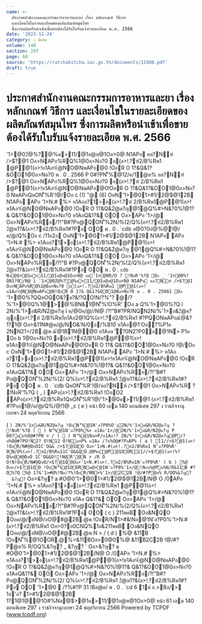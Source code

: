 ```yaml
---
name: >-
  ประกาศสำนักงานคณะกรรมการอาหารและยา เรื่อง หลักเกณฑ์ วิธีการ
  และเงื่อนไขในรายละเอียดของผลิตภัณฑ์สมุนไพร
  ซึ่งการผลิตหรือนำเข้าเพื่อขายต้องได้รับใบรับแจ้งรายละเอียด พ.ศ. 2566
date: '2023-11-24'
category: ง พิเศษ
volume: 140
section: 297
page: 60
source: 'https://ratchakitcha.soc.go.th/documents/11988.pdf'
draft: true
---
```


# ประกาศสำนักงานคณะกรรมการอาหารและยา เรื่อง หลักเกณฑ์ วิธีการ และเงื่อนไขในรายละเอียดของผลิตภัณฑ์สมุนไพร ซึ่งการผลิตหรือนำเข้าเพื่อขายต้องได้รับใบรับแจ้งรายละเอียด พ.ศ. 2566

'1>@02ํ@%?@%ค>11/@1อ@ห@1Oล>0@ N1APอ หล?Nฑ์ />$?@1 Oล>NAPอ%RQ%1@0ล>Nอ?0 อ(ล>!.?ฑ์2/B%Rพ1 @P@1(ล>!ห1Aอ%ํ@NO@NพAPอ@0 !OอR O 1?&Q&1?&OO1@0ล>Nอ?0 พ . 0 . 2566 P 0#?PN'็%@12/ค/1ํ@ห% หล?Nฑ์ />$?@1 Oล>NAPอ%RQ%1@0ล>Nอ?0 อ(ล>!.?ฑ์ 2/B%Rพ1 @P@1(ล>!ห1Aอ%ํ@NO@NพAPอ@0!OอR O 1?&Q&1?&OO1@0ล>Nอ?0 NพAPอQหON'็%R'!@/Oอ c (1) "@ (6) OหN'1>@01>#1/2@$@12B N1APอ APอ '1>N.# %> ห1Aอล?1>อ(ล>!.?ฑ์ 2/B%Rพ1@P@1(ล>!ห1Aอ%ํ@NO@NพAPอ@0 !OอR O 1?&Q&2ํ@ค?ญ@1@Q%#>N&?0%!ํ@1?& Q&1?&OO1@0ล>Nอ?0 ห1AอQ&1?& OO Oล>APอ '1>/@ Oล>NAPอ%Rอ/?!"B#?Pอ@QON'็%2N/%(2/Q%(ล>!.?ฑ์2/B%Rพ1 2ํ@ห1?&(ล>!.?ฑ์2/B%Rพ1#?Pอ OO พ . 0 . `cdb อ@0?0อํ@%@!@/ค/@/Q%Oอ c /11ค2อ OหN'1>@01>#1/2@$@12B N1APอ APอ '1>N.# %> ห1Aอล?1>อ(ล>!.?ฑ์2/B%Rพ1@P@1(ล>!ห1Aอ%ํ@NO@NพAPอ@0 !OอR O 1?&Q&2ํ@ค?ญ @1@Q%#>N&?0%!ํ@1?& Q&1?&OO1@0ล>Nอ?0 ห1AอQ&1?& OO Oล>APอ '1>/@ Oล>NAPอ%Rอ/?!"B #?Pอ@QON'็%2N/%(2/Q%(ล>!.?ฑ์2/B%Rพ1 2ํ@ห1?&(ล>!.?ฑ์2/B%Rพ1#?Pอ OO พ . 0 . `cdb Nล@$>@1ค>11/@1อ@ห@1Oล>0@ ออ'1>@0R/O ? !NอR'%?Q Oอ _ '1>@0%?QN1?0/N@ ì '1>@02ํ@%?@%ค>11/@1อ@ห@1Oล>0@ N1APอ หล?Nฑ์ />$?@1 Oล>NAPอ%RQ%1@0ล>Nอ?0 อ(ล>!.?ฑ์2/B%Rพ1 @P@1(ล>!ห1Aอ%ํ@NO@NพAPอ@0!OอR O 1?& Q&1?&OO1@0ล>Nอ?0 พ . 0 . 2566î Oอ ` '1>@0%?QQหOQO&?ค?&!?QO!N/?%"? @/?%'1>@0Q%1@>@%BN&1@N'็%!O%R' Oอ a Q%'1>@0%?Q ì 2N/%'1>อ&R/N2ํ@ค?ญ î ห/@0ค/@//N@ /?!"B#?PR/NQN2N/%'1>อ&2ํ@ค?ญอ(ล>!.?ฑ์ 2/B%Rพ1ห1Aอ2@1Q%(ล>!.?ฑ์2/B%Rพ1 #?PQONพAPอ&ํ@&? 1?1@ Oล>&11N#@ค/@/NO&'N/0อ/%B10์ ห1Aอ@1'Oอ?%P1ค 2NN21>/2B.@พ &ํ@1B1N@@0 ห1Aอล 'ั?0N2?P0อ@1N> P1ค Oอ b 1@0ล>Nอ?0 อ(ล>!.?ฑ์2/B%Rพ1@P@1(ล>! ห1Aอ@1%ํ@NO@NพAPอ@0!OอR O 1?& Q&1?&OO1@0ล>Nอ?0 !@/Oอ c OหN'1>@01>#1/2@$@12B N1APอ APอ '1>N.# %> ห1Aอ ล?1>อ(ล>!.?ฑ์2/B%Rพ1@P@1(ล>!ห1Aอ%ํ@NO@NพAPอ@0 !OอR O 1?&Q&2ํ@ค?ญ@1@Q%#>N&?0%!ํ@1?& Q&1?&OO1@0ล>Nอ?0 ห1AอQ&1?& OO Oล>APอ '1>/@ Oล>NAPอ%Rอ/?!"B#?Pอ@QON'็%2N/%(2/ Q%(ล>!.?ฑ์2/B%Rพ1 2ํ@ห1?&(ล>!.?ฑ์2/B%Rพ1#?Pอ OO พ . 0 . `cdb QหON'็%R'!@/หล?Nฑ์ />$?@1 Oล>NAPอ%R ? !NอR'%?Q ( _ ) APอ(ล>!.?ฑ์2/B%Rพ1 !OอO2 APอ(ล>!.?ฑ์2/B%Rพ1QหON'็%R'!@/'1>@0ค>11/@1 (ล>!.?ฑ์2/B%Rพ1 #?Pออ!@/ค/@/Q%/@!1@ _c ( e ) หน้า 60 เลม 140 ตอนพิเศษ 297 ง ราชกิจจานุเบกษา 24 พฤศจิกายน 2566

( ` ) 2N/%'1>อ&R/N2ํ@ค?ญ !OอN'็%@1N'ล?P0%O'ล2N/%'1>อ&R/N2ํ@ค?ญ ? !NอR'%?Q (  ) N'็%@1N'ล?P0%%> ห1Aอ'1>/@2N/%'1>อ&R/N2ํ@ค?ญ P 00?คห%O@#?PN > / (  ) N'็%@1Nพ>P/ห1Aอ!? 2N/%'1>อ&R/N2ํ@ค?ญ@P/?ห%O@#?PO!N2? O!N12 O!Nล>P% ห1Aอ /?ห%O@#?PอAP% ( a ) 11//>$?@1(ล>! !OอR/N#ํ@QหO1C'O&& />$?@1QO Oล>'1>N.#(ล>!.?ฑ์2/B%Rพ1 N'ล?P0%R' 0N/O%(ล>!.?ฑ์2/B%Rพ11C'O&&QO.@0%อ@P@1OOR11//>$?@1(ล>!%?Q%อ@#ํ@QหO 1C'O&&O!!N@R'@N > /R O O!N!OอR/N#ํ@QหO/>$?@1QOOล>'1>N.#(ล>!.?ฑ์2/B%Rพ1N'ล?P0%R' ( b ) %@ Oล>/>$?@1QO !OอN'็%@1OORNพ@>@1N'ล?P0%'1>/@!Nอห%@Pห%N/0&11B #?Q%?Q %@ 1?&'1>#@%!Nอ/?%!OอR/NN>%'1>/@2C2B !@/#?Pํ@ห% R/OQ%&?ญ? _ &?ญ? ` Oล>&?ญ? a #O@0'1>@01>#1/2@$@12B/N@ O /0APอ '1>N.# %> ห1Aอล?1>อ(ล>!.?ฑ์2/B%Rพ1 @P@1(ล>!ห1Aอ%ํ@NO@NพAPอ@0 !OอR O 1?&Q&2ํ@ค?ญ@1@Q%#>N&?0%!ํ@1?& Q&1?&OO1@0ล>Nอ?0 ห1Aอ Q&1?& OO Oล>APอ '1>/@ Oล>NAPอ%Rอ/?!"B#?Pอ@QON'็%2N/%(2/Q%(ล>!.?ฑ์2/B%Rพ1 2ํ@ห1?&(ล>!.?ฑ์2/B%Rพ1#?Pอ OO ( c ) 211พคB Oอ&NQO Oอค/@/ลN@/อO@#@2B.@พ !OอR/N1>#&!Nอ@1N'ล?P0%'1>N.# (ล>!.?ฑ์2/B%Rพ1 Oล>0?อ0CNQ%1อ&211พคB Oอ&NQO Oอค/@/ลN@/อO@#@2B.@พ N > / ( d ) %@ &11B !OอN'็%@1OOR.@%>&11BOล>0@0%@ &11B2C2B !@/#?Pํ@ห% R/OQ%&?ญ? _ &?ญ? ` Oล>&?ญ? a #O@0'1>@01>#1/2@$@12B/N@ O /0APอ '1>N.# %> ห1Aอล?1>อ(ล>!.?ฑ์2/B%Rพ1@P@1(ล>!ห1Aอ%ํ@NO@NพAPอ@0 !OอR O 1?&Q&2ํ@ค?ญ@1@Q%#>N&?0%!ํ@1?& Q&1?&OO1@0ล>Nอ?0 ห1AอQ&1?& OO Oล>APอ '1>/@ Oล>NAPอ%Rอ/?!"B#?Pอ@QON'็%2N/%(2/ Q%(ล>!.?ฑ์2/B%Rพ1 2ํ@ห1?&(ล>!.?ฑ์2/B%Rพ1#?Pอ OO '1>@0  /?%#?P 31 !Bล@ค/ พ . 0 . `cd 6 1ค์ อ.>Bล/> 1อ'ล? 1>#1/2@$@12B 1?1@1@@1O#%Nล@$>@1ค>11/@1อ@ห@1Oล>0@ หน้า 61 เลม 140 ตอนพิเศษ 297 ง ราชกิจจานุเบกษา 24 พฤศจิกายน 2566 Powered by TCPDF (www.tcpdf.org)
